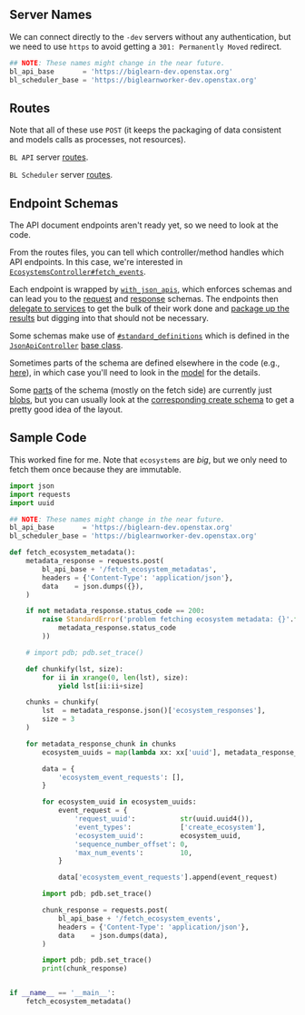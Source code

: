 ## Server Names

We can connect directly to the `-dev` servers
without any authentication,
but we need to use `https`
to avoid getting a `301: Permanently Moved` redirect.

```python
## NOTE: These names might change in the near future.
bl_api_base       = 'https://biglearn-dev.openstax.org'
bl_scheduler_base = 'https://biglearnworker-dev.openstax.org'
```

## Routes

Note that all of these use `POST`
(it keeps the packaging of data consistent
and models calls as processes, not resources).

`BL API` server 
[routes](https://github.com/openstax/biglearn-api/blob/master/config/routes.rb#L3-L4).

`BL Scheduler` server
[routes](https://github.com/openstax/biglearn-scheduler/blob/master/config/routes.rb).

## Endpoint Schemas

The API document endpoints
aren't ready yet,
so we need to look at the code.

From the routes files,
you can tell which controller/method
handles which API endpoints.
In this case,
we're interested in
[`EcosystemsController#fetch_events`](https://github.com/openstax/biglearn-api/blob/master/app/controllers/ecosystems_controller.rb#L30-L40).

Each endpoint is wrapped by 
[`with_json_apis`](https://github.com/openstax/biglearn-api/blob/master/app/controllers/ecosystems_controller.rb#L31-L32),
which enforces schemas
and can lead you to the 
[request](https://github.com/openstax/biglearn-api/blob/master/app/controllers/ecosystems_controller.rb#L186)
and
[response](https://github.com/openstax/biglearn-api/blob/master/app/controllers/ecosystems_controller.rb#L227)
schemas.
The endpoints then 
[delegate to services](https://github.com/openstax/biglearn-api/blob/master/app/controllers/ecosystems_controller.rb#L35-L36) 
to get the bulk of their work done and
[package up the results](https://github.com/openstax/biglearn-api/blob/master/app/controllers/ecosystems_controller.rb#L38)
but digging into that should not be necessary.

Some schemas make use of
[`#standard_definitions`](https://github.com/openstax/biglearn-api/blob/master/app/controllers/json_api_controller.rb#L112-L227)
which is defined in the
[`JsonApiController`](https://github.com/openstax/biglearn-api/blob/master/app/controllers/json_api_controller.rb#L3)
[base class](https://github.com/openstax/biglearn-api/blob/master/app/controllers/ecosystems_controller.rb#L1).

Sometimes parts of the schema
are defined elsewhere in the code
(e.g., [here](https://github.com/openstax/biglearn-api/blob/master/app/controllers/json_api_controller.rb#L172)),
in which case
you'll need to look in the
[model](https://github.com/openstax/biglearn-api/blob/master/app/models/course_event.rb#L6-L16)
for the details.

Some 
[parts](https://github.com/openstax/biglearn-api/blob/master/app/controllers/ecosystems_controller.rb#L209)
of the schema
(mostly on the fetch side)
are currently just
[blobs](https://github.com/openstax/biglearn-api/blob/master/app/controllers/json_api_controller.rb#L174-L177),
but you can usually look at the
[corresponding create schema](https://github.com/openstax/biglearn-api/blob/master/app/controllers/ecosystems_controller.rb#L44-L140)
to get a pretty good idea of the layout.

## Sample Code

This worked fine for me.
Note that `ecosystems` are _big_,
but we only need to fetch them once
because they are immutable.

```python
import json
import requests
import uuid

## NOTE: These names might change in the near future.
bl_api_base       = 'https://biglearn-dev.openstax.org'
bl_scheduler_base = 'https://biglearnworker-dev.openstax.org'

def fetch_ecosystem_metadata():
    metadata_response = requests.post(
        bl_api_base + '/fetch_ecosystem_metadatas',
        headers = {'Content-Type': 'application/json'},
        data    = json.dumps({}),
    )

    if not metadata_response.status_code == 200:
        raise StandardError('problem fetching ecosystem metadata: {}'.format(
            metadata_response.status_code
        ))

    # import pdb; pdb.set_trace()

    def chunkify(lst, size):
        for ii in xrange(0, len(lst), size):
            yield lst[ii:ii+size]

    chunks = chunkify(
        lst  = metadata_response.json()['ecosystem_responses'],
        size = 3
    )

    for metadata_response_chunk in chunks
        ecosystem_uuids = map(lambda xx: xx['uuid'], metadata_response_chunk)

        data = {
            'ecosystem_event_requests': [],
        }

        for ecosystem_uuid in ecosystem_uuids:
            event_request = {
                'request_uuid':           str(uuid.uuid4()),
                'event_types':            ['create_ecosystem'],
                'ecosystem_uuid':         ecosystem_uuid,
                'sequence_number_offset': 0,
                'max_num_events':         10,
            }

            data['ecosystem_event_requests'].append(event_request)

        import pdb; pdb.set_trace()

        chunk_response = requests.post(
            bl_api_base + '/fetch_ecosystem_events',
            headers = {'Content-Type': 'application/json'},
            data    = json.dumps(data),
        )

        import pdb; pdb.set_trace()
        print(chunk_response)


if __name__ == '__main__':
    fetch_ecosystem_metadata()
```

